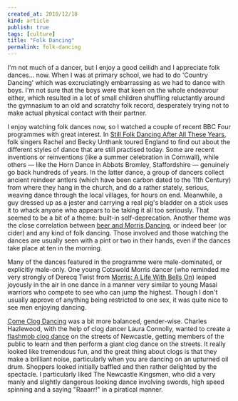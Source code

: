 ```yaml
---
created_at: 2010/12/18
kind: article
publish: true
tags: [culture]
title: "Folk Dancing"
permalink: folk-dancing
---
```


I'm not much of a dancer, but I enjoy a good ceilidh and I appreciate folk dances... now. When I was at primary school, we had to do 'Country Dancing' which was excruciatingly embarrassing as we had to dance with boys. I'm not sure that the boys were that keen on the whole endeavour either, which resulted in a lot of small children shuffling reluctantly around the gymnasium to an old and scratchy folk record, desperately trying not to make actual physical contact with their partner.

I enjoy watching folk dances now, so I watched a couple of recent BBC Four programmes with great interest. In [Still Folk Dancing After All These Years][], folk singers Rachel and Becky Unthank toured England to find out about the different styles of dance that are still practised today. Some are recent inventions or reinventions (like a summer celebration in Cornwall), while others &mdash; like the Horn Dance in Abbots Bromley, Staffordshire &mdash; genuinely go back hundreds of years. In the latter dance, a group of dancers collect ancient reindeer antlers (which have been carbon dated to the 11th Century) from where they hang in the church, and do a rather stately, serious, weaving dance through the local villages, for hours on end. Meanwhile, a guy dressed up as a jester and carrying a real pig's bladder on a stick uses it to whack anyone who appears to be taking it all too seriously. That seemed to be a bit of a theme: built-in self-deprecation. Another theme was the close correlation between [beer and Morris Dancing][], or indeed beer (or cider) and any kind of folk dancing. Those involved and those watching the dances are usually seen with a pint or two in their hands, even if the dances take place at ten in the morning.

Many of the dances featured in the programme were male-dominated, or explicitly male-only. One young Cotswold Morris dancer (who reminded me very strongly of Derecq Twist from [Morris: A Life With Bells On][]) leaped joyously in the air in one dance in a manner very similar to young Masai warriors who compete to see who can jump the highest. Though I don't usually approve of anything being restricted to one sex, it was quite nice to see men enjoying dancing.

[Come Clog Dancing][] was a bit more balanced, gender-wise. Charles Hazlewood, with the help of clog dancer Laura Connolly, wanted to create a [flashmob clog dance][] on the streets of Newcastle, getting members of the public to learn and then perform a giant clog dance on the streets. It really looked like tremendous fun, and the great thing about clogs is that they make a brilliant noise, particularly when you are dancing on an upturned oil drum. Shoppers looked initially baffled and then rather delighted by the spectacle. I particularly liked The Newcastle Kingsmen, who did a very manly and slightly dangerous looking dance involving swords, high speed spinning and a saying "Raaarr!" in a piratical manner.

[flashmob clog dance]: http://www.bbc.co.uk/news/magazine-11930057
[Still Folk Dancing After All These Years]: http://www.bbc.co.uk/programmes/b00wgrtr
[Come Clog Dancing]: http://www.bbc.co.uk/programmes/b00wmy5q
[beer and Morris Dancing]: http://rousette.org.uk/blog/archives/beer-and-morris-dancing/
[Morris: A Life With Bells On]: http://www.imdb.com/title/tt1029342/